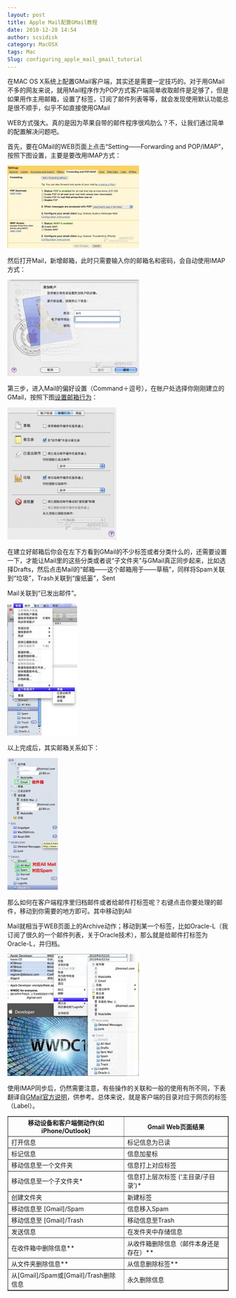 ```yaml
---
layout: post
title: Apple Mail配置GMail教程
date: 2010-12-28 14:54
author: scsidisk
category: MacOSX
tags: Mac
Slug: configuring_apple_mail_gmail_tutorial
---
```


在MAC OS
X系统上配置GMail客户端，其实还是需要一定技巧的。对于用GMail不多的网友来说，就用Mail程序作为POP方式客户端简单收取邮件是足够了，但是如果用作主用邮箱，设置了标签，订阅了邮件列表等等，就会发现使用默认功能总是很不顺手，似乎不如直接使用GMail

WEB方式强大。真的是因为苹果自带的邮件程序很鸡肋么？不，让我们通过简单的配置解决问题吧。

首先，要在GMail的WEB页面上点击“Setting——Forwarding and POP/IMAP”，按照下图设置，主要是要改用IMAP方式：

[![68_91849_41ee9aebddf8bed](/images/2010/12/68_91849_41ee9aebddf8bed-300x188.jpg)](/images/2010/12/68_91849_41ee9aebddf8bed.jpg)

然后打开Mail，新增邮箱，此时只需要输入你的邮箱名和密码，会自动使用IMAP方式：

[![68_91849_a5cafb24d787e0d](/images/2010/12/68_91849_a5cafb24d787e0d-300x219.jpg)](/images/2010/12/68_91849_a5cafb24d787e0d.jpg)

第三步，进入Mail的偏好设置（Command＋逗号），在帐户处选择你刚刚建立的GMail，按照下图[设置邮箱行为](http://mail.google.com/support/bin/answer.py?answer=78892#)：

[![68_91849_9e586ed1268116a](/images/2010/12/68_91849_9e586ed1268116a-248x300.jpg)](/images/2010/12/68_91849_9e586ed1268116a.jpg)

在建立好邮箱后你会在左下方看到GMail的不少标签或者分类什么的，还需要设置一下，才能让Mail里的这些分类或者说“子文件夹”与GMail真正同步起来，比如选择Drafts，然后点击Mail的“邮箱——这个邮箱用于——草稿”，同样将Spam关联到“垃圾”，Trash关联到“废纸篓”，Sent

Mail关联到“已发出邮件”。

[![4826115609_04cab77964](/images/2010/12/4826115609_04cab77964-159x300.jpg)](/images/2010/12/4826115609_04cab77964.jpg)

以上完成后，其实邮箱关系如下：

[![68_91849_96b88a2db5b1c7e](/images/2010/12/68_91849_96b88a2db5b1c7e-115x300.jpg)](/images/2010/12/68_91849_96b88a2db5b1c7e.jpg)

那么如何在客户端程序里归档邮件或者给邮件打标签呢？右键点击你要处理的邮件，移动到你需要的地方即可。其中移动到All

Mail就相当于WEB页面上的Archive动作；移动到某一个标签，比如Oracle-L（我订阅了很久的一个邮件列表，关于Oracle技术），那么就是给邮件打标签为Oracle-L，并归档。

[![4826754370_c91327b743](/images/2010/12/4826754370_c91327b743-300x277.jpg)](/images/2010/12/4826754370_c91327b743.jpg)

使用IMAP同步后，仍然需要注意，有些操作的关联和一般的使用有所不同，下表翻译自[GMail官方说明](http://mail.google.com/support/bin/answer.py?answer=77657)，供参考。总体来说，就是客户端的目录对应于网页的标签（Label）。

<table border="1">
<tbody>
<tr>
<th>
移动设备和客户端侧动作(如iPhone/Outlook)

</th>
<th>
Gmail Web页面结果

</th>
</tr>
<tr>
<td>
打开信息

</td>
<td>
标记信息为已读

</td>
</tr>
<tr>
<td>
标记信息

</td>
<td>
信息加星标

</td>
</tr>
<tr>
<td>
移动信息至一个文件夹

</td>
<td>
信息打上对应标签

</td>
</tr>
<tr>
<td>
移动信息至一个子文件夹*

</td>
<td>
信息打上层次标签 (‘主目录/子目录’)*

</td>
</tr>
<tr>
<td>
创建文件夹

</td>
<td>
新建标签

</td>
</tr>
<tr>
<td>
移动信息至 [Gmail]/Spam

</td>
<td>
信息移入Spam

</td>
</tr>
<tr>
<td>
移动信息至 [Gmail]/Trash

</td>
<td>
移动信息至Trash

</td>
</tr>
<tr>
<td>
发送信息

</td>
<td>
在发件夹中存储信息

</td>
</tr>
<tr>
<td>
在收件箱中删除信息**

</td>
<td>
从收件箱删除信息（邮件本身还是存在）**

</td>
</tr>
<tr>
<td>
从文件夹删除信息**

</td>
<td>
从信息删除标签**

</td>
</tr>
<tr>
<td>
从[Gmail]/Spam或[Gmail]/Trash删除信息

</td>
<td>
永久删除信息

</td>
</tr>
</tbody>
</table>
<div class="posttagsblock">
</div>

